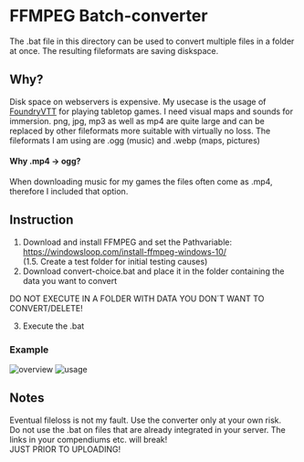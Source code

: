 # FFMPEG Batch-converter
The .bat file in this directory can be used to convert multiple files in a folder at once. The resulting fileformats are saving diskspace.

## Why?
Disk space on webservers is expensive. My usecase is the usage of [FoundryVTT](https://foundryvtt.com/) for playing tabletop games. I need visual maps and sounds for immersion.
png, jpg, mp3 as well as mp4 are quite large and can be replaced by other fileformats more suitable with virtually no loss.
The fileformats I am using are .ogg (music) and .webp (maps, pictures)  
#### Why .mp4 -> ogg?
When downloading music for my games the files often come as .mp4, therefore I included that option.

## Instruction
1. Download and install FFMPEG and set the Pathvariable: https://windowsloop.com/install-ffmpeg-windows-10/  
(1.5. Create a test folder for initial testing causes)
2. Download convert-choice.bat and place it in the folder containing the data you want to convert 

DO NOT EXECUTE IN A FOLDER WITH DATA YOU DON´T WANT TO CONVERT/DELETE!

3. Execute the .bat

### Example
![overview](https://github.com/Mastecker/ffmpeg-batch-converter/blob/main/pictures/overview.png)
![usage](https://github.com/Mastecker/ffmpeg-batch-converter/blob/main/pictures/usage.png)


## Notes
Eventual fileloss is not my fault. Use the converter only at your own risk.  
Do not use the .bat on files that are already integrated in your server. The links in your compendiums etc. will break!  
JUST PRIOR TO UPLOADING!
